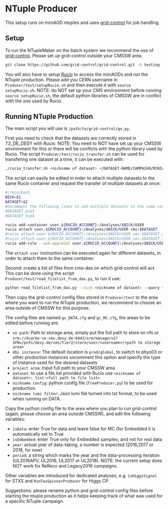 # NTuple Producer

This setup runs on miniAOD ntuples and uses [grid-control](https://github.com/grid-control/grid-control) for job handling.

## Setup

To run the NTupleMaker on the batch system we recommend the use of [grid-control](https://github.com/grid-control/grid-control).
Please set up grid-control outside your CMSSW area.
```bash
git clone https://github.com/grid-control/grid-control.git -b testing
```

You will also have to setup [Rucio]() to access the miniAODs and run the NTuple production.
Please add you CERN username in `Producer/test/setupRucio.sh` and then execute it with `source setupRucio.sh`.
NOTE: do NOT set up your CMS environment before running `source setupRucio.sh`, the default python libraries of CMSSW are in conflict with the one used by Rucio.


## Running NTuple Production

The main script you will use is `/path/to/grid-control/go.py`.

First you need to check that the datasets are correctly stored in T2_DE_DESY with Rucio.
NOTE: You need to NOT have set up your CMSSW environment for this or there will be conflicts with the python library used by Rucio.
The script `Producer/test/rucio_transfer.sh` can be used for transfering one dataset at a time, it can be executed with:
```bash
./rucio_transfer.sh <nickname of dataset> </DATASET-NAME/CAMPAIGN/MINIAODSIM(MINIAOD/USER)>
```
The script can easily be edited in order to attach multiple datasets to the same Rucio container and request the transfer of multiple datasets at once:
```bash
#!/bin/bash
NICK=$1
DATASET=$2
#Uncomment the following lines to add multiple datasets to the same container and request only one transfer
#DATASET_2=$3
#DATASET_3=$4

rucio add-container user.${RUCIO_ACCOUNT}:/Analyses/$NICK/USER 
rucio attach user.${RUCIO_ACCOUNT}:/Analyses/$NICK/USER cms:$DATASET
#rucio attach user.${RUCIO_ACCOUNT}:/Analyses/$NICK/USER cms:$DATASET_2
#rucio attach user.${RUCIO_ACCOUNT}:/Analyses/$NICK/USER cms:$DATASET_3
rucio add-rule --ask-approval user.${RUCIO_ACCOUNT}:/Analyses/$NICK/USER 1 T2_DE_DESY --lifetime 2592000 --asynchronous

```
The `attach user` instruction can be executed again for different datasets, in order to attach them to the same container.



Second: create a list of files from cms-das on which grid-control will act.
This can be done using the script `Producer/test/read_filelist_from_das.py`, to run it use:
```bash
python read_filelist_from_das.py --nick <nickname of dataset> --query </DATASET-NAME/CAMPAIGN/MINIAODSIM(MINIAOD/USER)> --outputfile <my_list>
```

Then copy the grid-control config files stored in `Producer/test` to the area where you want to run the NTuple production, we recommend to choose an area outside of CMSSW for this purpose.

The config files are named `gc_DATA.cfg` and `gc_MC.cfg`, the areas to be edited before running are:
* `se path`: Path to storage area, simply put the full path to store on nfs or `srm://dcache-se-cms.desy.de:8443/srm/managerv2?SFN=/pnfs/desy.de/cms/tier2/store/user/<username>/<path to storage area>`
* `dbs instance`: The default location is `prod/global`, to switch to phys03 or other production instances uncomment this option and specify the type of instance used for the desired datasets
* `project area`: Input full path to your CMSSW area
* `dataset`: to use a file list provided with Rucio use `<nickname of dataset>: list:<full path to file list>`
* `nickname config`: python config file (`TreeProducer.py`) to be used for production.
* `nickname lumi filter`: Json lumi file turned into txt format, to be used when running on DATA.


Copy the python config file to the area where you plan to run grid-control (again, please choose an area outside CMSSW), and edit the following variables:
* `isData`: enter True for data and leave false for MC (for Embedded it is automatically set to True
* `isEmbedded`: enter True only for Embedded samples, and not for real data
* `year`: actual year of data-taking, a number is expected (2016,2017 or 2018, for now)
* `period`: a string which marks the year and the data-processing iteration (UL2016APV, UL2016, UL2017 or UL2018). NOTE: the current setup does NOT work for ReReco and Legacy2016 campaigns.

Other variables are introduced for dedicated analyses, e.g. `isHiggsSignal` for STXS and `RunTauSpinnerProducer` for Higgs CP.

Suggestions: please rename python and grid-control config files before starting the ntuple production as it helps keeping track of what was used for a specific NTuple campaign.

